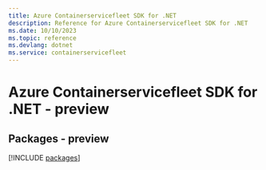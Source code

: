 ```yaml
---
title: Azure Containerservicefleet SDK for .NET
description: Reference for Azure Containerservicefleet SDK for .NET
ms.date: 10/10/2023
ms.topic: reference
ms.devlang: dotnet
ms.service: containerservicefleet
---
```

# Azure Containerservicefleet SDK for .NET - preview
## Packages - preview
[!INCLUDE [packages](containerservicefleet-index.md)]